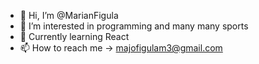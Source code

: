 - 👋 Hi, I’m @MarianFigula
- 👀 I’m interested in programming and many many sports
- 🌱 Currently learning React
- 📫 How to reach me -> majofigulam3@gmail.com

<!---
MarianFigula/MarianFigula is a ✨ special ✨ repository because its `README.md` (this file) appears on your GitHub profile.
You can click the Preview link to take a look at your changes.
--->
